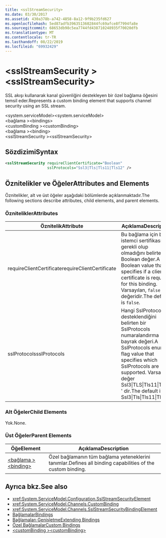 ```yaml
---
title: <sslStreamSecurity>
ms.date: 03/30/2017
ms.assetid: 430a378b-a742-4858-8a12-9f9b235fd627
ms.openlocfilehash: 5ed87adfb3963513602844fc69afce8f7994fa8e
ms.sourcegitcommit: 68653db98c5ea7744fd438710248935f70020dfb
ms.translationtype: MT
ms.contentlocale: tr-TR
ms.lasthandoff: 08/22/2019
ms.locfileid: "69932429"
---
```

# <a name="sslstreamsecurity"></a><span data-ttu-id="4fef7-101">\<sslStreamSecurity ></span><span class="sxs-lookup"><span data-stu-id="4fef7-101">\<sslStreamSecurity></span></span>
<span data-ttu-id="4fef7-102">SSL akışı kullanarak kanal güvenliğini destekleyen bir özel bağlama öğesini temsil eder.</span><span class="sxs-lookup"><span data-stu-id="4fef7-102">Represents a custom binding element that supports channel security using an SSL stream.</span></span>  
  
 <span data-ttu-id="4fef7-103">\<system.serviceModel></span><span class="sxs-lookup"><span data-stu-id="4fef7-103">\<system.serviceModel></span></span>  
<span data-ttu-id="4fef7-104">\<bağlama ></span><span class="sxs-lookup"><span data-stu-id="4fef7-104">\<bindings></span></span>  
<span data-ttu-id="4fef7-105">\<customBinding ></span><span class="sxs-lookup"><span data-stu-id="4fef7-105">\<customBinding></span></span>  
<span data-ttu-id="4fef7-106">\<bağlama ></span><span class="sxs-lookup"><span data-stu-id="4fef7-106">\<binding></span></span>  
<span data-ttu-id="4fef7-107">\<sslStreamSecurity ></span><span class="sxs-lookup"><span data-stu-id="4fef7-107">\<sslStreamSecurity></span></span>  
  
## <a name="syntax"></a><span data-ttu-id="4fef7-108">Sözdizimi</span><span class="sxs-lookup"><span data-stu-id="4fef7-108">Syntax</span></span>  
  
```xml  
<sslStreamSecurity requireClientCertificate="Boolean"
                   sslProtocols="Ssl3|Tls|Tls11|Tls12" />
```  
  
## <a name="attributes-and-elements"></a><span data-ttu-id="4fef7-109">Öznitelikler ve Öğeler</span><span class="sxs-lookup"><span data-stu-id="4fef7-109">Attributes and Elements</span></span>  
 <span data-ttu-id="4fef7-110">Öznitelikler, alt ve üst öğeler aşağıdaki bölümlerde açıklanmaktadır.</span><span class="sxs-lookup"><span data-stu-id="4fef7-110">The following sections describe attributes, child elements, and parent elements.</span></span>  
  
### <a name="attributes"></a><span data-ttu-id="4fef7-111">Öznitelikler</span><span class="sxs-lookup"><span data-stu-id="4fef7-111">Attributes</span></span>  
  
|<span data-ttu-id="4fef7-112">Öznitelik</span><span class="sxs-lookup"><span data-stu-id="4fef7-112">Attribute</span></span>|<span data-ttu-id="4fef7-113">Açıklama</span><span class="sxs-lookup"><span data-stu-id="4fef7-113">Description</span></span>|  
|---------------|-----------------|  
|<span data-ttu-id="4fef7-114">requireClientCertificate</span><span class="sxs-lookup"><span data-stu-id="4fef7-114">requireClientCertificate</span></span>|<span data-ttu-id="4fef7-115">Bu bağlama için bir istemci sertifikasının gerekli olup olmadığını belirten bir Boolean değer.</span><span class="sxs-lookup"><span data-stu-id="4fef7-115">A Boolean value that specifies if a client certificate is required for this binding.</span></span> <span data-ttu-id="4fef7-116">Varsayılan, `false` değeridir.</span><span class="sxs-lookup"><span data-stu-id="4fef7-116">The default is `false`.</span></span>|  
|<span data-ttu-id="4fef7-117">sslProtocols</span><span class="sxs-lookup"><span data-stu-id="4fef7-117">sslProtocols</span></span>|<span data-ttu-id="4fef7-118">Hangi SslProtocols desteklendiğini belirten bir SslProtocols numaralandırma bayrak değeri.</span><span class="sxs-lookup"><span data-stu-id="4fef7-118">A SslProtocols enum flag value that specifies which SslProtocols are supported.</span></span> <span data-ttu-id="4fef7-119">Varsayılan değer Ssl3&#124;TLS&#124;Tls11&#124;Tls12 ' dir.</span><span class="sxs-lookup"><span data-stu-id="4fef7-119">The default is Ssl3&#124;Tls&#124;Tls11&#124;Tls12.</span></span>|  
  
### <a name="child-elements"></a><span data-ttu-id="4fef7-120">Alt Öğeler</span><span class="sxs-lookup"><span data-stu-id="4fef7-120">Child Elements</span></span>  
 <span data-ttu-id="4fef7-121">Yok.</span><span class="sxs-lookup"><span data-stu-id="4fef7-121">None.</span></span>  
  
### <a name="parent-elements"></a><span data-ttu-id="4fef7-122">Üst Öğeler</span><span class="sxs-lookup"><span data-stu-id="4fef7-122">Parent Elements</span></span>  
  
|<span data-ttu-id="4fef7-123">Öğe</span><span class="sxs-lookup"><span data-stu-id="4fef7-123">Element</span></span>|<span data-ttu-id="4fef7-124">Açıklama</span><span class="sxs-lookup"><span data-stu-id="4fef7-124">Description</span></span>|  
|-------------|-----------------|  
|[<span data-ttu-id="4fef7-125">\<bağlama ></span><span class="sxs-lookup"><span data-stu-id="4fef7-125">\<binding></span></span>](../../../misc/binding.md)|<span data-ttu-id="4fef7-126">Özel bağlamanın tüm bağlama yeteneklerini tanımlar.</span><span class="sxs-lookup"><span data-stu-id="4fef7-126">Defines all binding capabilities of the custom binding.</span></span>|  
  
## <a name="see-also"></a><span data-ttu-id="4fef7-127">Ayrıca bkz.</span><span class="sxs-lookup"><span data-stu-id="4fef7-127">See also</span></span>

- <xref:System.ServiceModel.Configuration.SslStreamSecurityElement>
- <xref:System.ServiceModel.Channels.CustomBinding>
- <xref:System.ServiceModel.Channels.SslStreamSecurityBindingElement>
- [<span data-ttu-id="4fef7-128">Bağlamalar</span><span class="sxs-lookup"><span data-stu-id="4fef7-128">Bindings</span></span>](../../../wcf/bindings.md)
- [<span data-ttu-id="4fef7-129">Bağlamaları Genişletme</span><span class="sxs-lookup"><span data-stu-id="4fef7-129">Extending Bindings</span></span>](../../../wcf/extending/extending-bindings.md)
- [<span data-ttu-id="4fef7-130">Özel Bağlamalar</span><span class="sxs-lookup"><span data-stu-id="4fef7-130">Custom Bindings</span></span>](../../../wcf/extending/custom-bindings.md)
- [<span data-ttu-id="4fef7-131">\<customBinding ></span><span class="sxs-lookup"><span data-stu-id="4fef7-131">\<customBinding></span></span>](custombinding.md)
